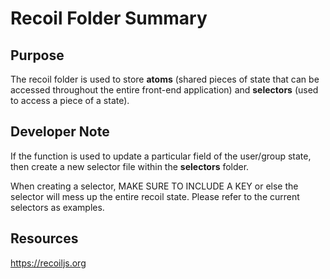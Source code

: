 # Recoil Folder Summary

## Purpose

The recoil folder is used to store **atoms** (shared pieces of state that can be accessed throughout the entire front-end application) and **selectors** (used to access a piece of a state). 

## Developer Note

If the function is used to update a particular field of the user/group state, then create a new selector file within the **selectors** folder.

When creating a selector, MAKE SURE TO INCLUDE A KEY or else the selector will mess up the entire recoil state. Please refer to the current selectors as examples.

## Resources 

https://recoiljs.org
